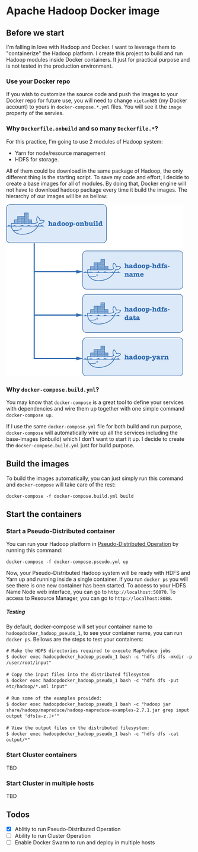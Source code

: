 # Apache Hadoop Docker image

## Before we start

I'm falling in love with Hadoop and Docker. I want to leverage them to "containerize" the Hadoop platform. I create this project to build and run Hadoop modules inside Docker containers. It just for practical purpose and is not tested in the production environment.

### Use your Docker repo

If you wish to customize the source code and push the images to your Docker repo for future use, you will need to change `vietanh85` (my Docker account) to yours in `docker-compose.*.yml` files. You will see it the `image` property of the servies.

### Why `Dockerfile.onbuild` and so many `Dockerfile.*`?

For this practice, I'm going to use 2 modules of Hadoop system: 

- Yarn for node/resource management 
- HDFS for storage. 

All of them could be download in the same package of Hadoop, the only different thing is the starting script. To save my code and effort, I decide to create a base images for all of modules. By doing that, Docker engine will not have to download hadoop package every time it build the images. The hierarchy of our images will be as bellow:

![Docker images hierarchy](/img/docker-images-heirarchy.png?raw=true "Docker images hierarchy")

### Why `docker-compose.build.yml`?

You may know that `docker-compose` is a great tool to define your services with dependencies and wire them up together with one simple command `docker-compose up`.

If I use the same `docker-compose.yml` file for both build and run purpose, `docker-compose` will automatically wire up all the services including the base-images (onbuild) which I don't want to start it up. I decide to create the `docker-compose.build.yml` just for build purpose.

## Build the images

To build the images automatically, you can just simply run this command and `docker-compose` will take care of the rest:

```
docker-compose -f docker-compose.build.yml build
```

## Start the containers

### Start a Pseudo-Distributed container

You can run your Hadoop platform in [Pseudo-Distributed Operation](http://hadoop.apache.org/docs/current/hadoop-project-dist/hadoop-common/SingleCluster.html#Pseudo-Distributed_Operation) by running this command:

```
docker-compose -f docker-compose.pseudo.yml up
```

Now, your Pseudo-Distributed Hadoop system will be ready with HDFS and Yarn up and running inside a single container. If you run `docker ps` you will see there is one new container has been started. To access to your HDFS Name Node web interface, you can go to `http://localhost:50070`. To access to Resource Manager, you can go to `http://localhost:8088`.

##### Testing
By default, docker-compose will set your container name to `hadoopdocker_hadoop_pseudo_1`, to see your container name, you can run `docker ps`. Bellows are the steps to test your containers:

```
# Make the HDFS directories required to execute MapReduce jobs
$ docker exec hadoopdocker_hadoop_pseudo_1 bash -c "hdfs dfs -mkdir -p /user/root/input"

# Copy the input files into the distributed filesystem
$ docker exec hadoopdocker_hadoop_pseudo_1 bash -c "hdfs dfs -put etc/hadoop/*.xml input"

# Run some of the examples provided:
$ docker exec hadoopdocker_hadoop_pseudo_1 bash -c "hadoop jar share/hadoop/mapreduce/hadoop-mapreduce-examples-2.7.1.jar grep input output 'dfs[a-z.]+'"

# View the output files on the distributed filesystem:
$ docker exec hadoopdocker_hadoop_pseudo_1 bash -c "hdfs dfs -cat output/*"
```

### Start Cluster containers

TBD

### Start Cluster in multiple hosts

TBD

## Todos
- [x] Ablitiy to run Pseudo-Distributed Operation
- [ ] Ability to run Cluster Operation
- [ ] Enable Docker Swarm to run and deploy in multiple hosts
